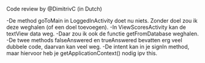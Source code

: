 Code review by @DimitrivC (in Dutch)

-De method goToMain in LoggedInActivity doet nu niets. Zonder doel zou ik deze weghalen (of een doel toevoegen).
-In ViewScoresActivity kan de textView data weg.
-Daar zou ik ook de functie getFromDatabase weghalen.
-De twee methods falseAnswered en trueAnswered bevatten erg veel dubbele code, daarvan kan veel weg.
-De intent kan in je signIn method, maar hiervoor heb je getApplicationContext() nodig ipv this.

